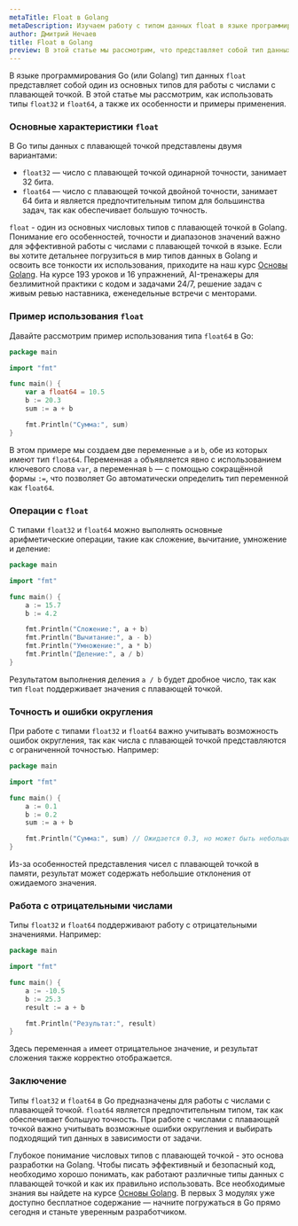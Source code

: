```yaml
---
metaTitle: Float в Golang
metaDescription: Изучаем работу с типом данных float в языке программирования Go (Golang).
author: Дмитрий Нечаев
title: Float в Golang
preview: В этой статье мы рассмотрим, что представляет собой тип данных float в Go, его особенности, а также примеры использования.
---
```


В языке программирования Go (или Golang) тип данных `float` представляет собой один из основных типов для работы с числами с плавающей точкой. В этой статье мы рассмотрим, как использовать типы `float32` и `float64`, а также их особенности и примеры применения.

### Основные характеристики `float`

В Go типы данных с плавающей точкой представлены двумя вариантами:

- `float32` — число с плавающей точкой одинарной точности, занимает 32 бита.
- `float64` — число с плавающей точкой двойной точности, занимает 64 бита и является предпочтительным типом для большинства задач, так как обеспечивает большую точность.

`float` - один из основных числовых типов с плавающей точкой в Golang. Понимание его особенностей, точности и диапазонов значений важно для эффективной работы с числами с плавающей точкой в языке. Если вы хотите детальнее погрузиться в мир типов данных в Golang и освоить все тонкости их использования, приходите на наш курс [Основы Golang](https://purpleschool.ru/course/go-basics?utm_source=knowledgebase&utm_medium=text&utm_campaign=float_v_golang). На курсе 193 уроков и 16 упражнений, AI-тренажеры для безлимитной практики с кодом и задачами 24/7, решение задач с живым ревью наставника, еженедельные встречи с менторами.

### Пример использования `float`

Давайте рассмотрим пример использования типа `float64` в Go:

```go
package main

import "fmt"

func main() {
    var a float64 = 10.5
    b := 20.3
    sum := a + b

    fmt.Println("Сумма:", sum)
}
```

В этом примере мы создаем две переменные `a` и `b`, обе из которых имеют тип `float64`. Переменная `a` объявляется явно с использованием ключевого слова `var`, а переменная `b` — с помощью сокращённой формы `:=`, что позволяет Go автоматически определить тип переменной как `float64`.

### Операции с `float`

С типами `float32` и `float64` можно выполнять основные арифметические операции, такие как сложение, вычитание, умножение и деление:

```go
package main

import "fmt"

func main() {
    a := 15.7
    b := 4.2

    fmt.Println("Сложение:", a + b)
    fmt.Println("Вычитание:", a - b)
    fmt.Println("Умножение:", a * b)
    fmt.Println("Деление:", a / b)
}
```

Результатом выполнения деления `a / b` будет дробное число, так как тип `float` поддерживает значения с плавающей точкой.

### Точность и ошибки округления

При работе с типами `float32` и `float64` важно учитывать возможность ошибок округления, так как числа с плавающей точкой представляются с ограниченной точностью. Например:

```go
package main

import "fmt"

func main() {
    a := 0.1
    b := 0.2
    sum := a + b

    fmt.Println("Сумма:", sum) // Ожидается 0.3, но может быть небольшое отклонение
}
```

Из-за особенностей представления чисел с плавающей точкой в памяти, результат может содержать небольшие отклонения от ожидаемого значения.

### Работа с отрицательными числами

Типы `float32` и `float64` поддерживают работу с отрицательными значениями. Например:

```go
package main

import "fmt"

func main() {
    a := -10.5
    b := 25.3
    result := a + b

    fmt.Println("Результат:", result)
}
```

Здесь переменная `a` имеет отрицательное значение, и результат сложения также корректно отображается.

### Заключение

Типы `float32` и `float64` в Go предназначены для работы с числами с плавающей точкой. `float64` является предпочтительным типом, так как обеспечивает большую точность. При работе с числами с плавающей точкой важно учитывать возможные ошибки округления и выбирать подходящий тип данных в зависимости от задачи.

Глубокое понимание числовых типов с плавающей точкой - это основа разработки на Golang. Чтобы писать эффективный и безопасный код, необходимо хорошо понимать, как работают различные типы данных с плавающей точкой и как их правильно использовать. Все необходимые знания вы найдете на курсе [Основы Golang](https://purpleschool.ru/course/go-basics?utm_source=knowledgebase&utm_medium=text&utm_campaign=float_v_golang). В первых 3 модулях уже доступно бесплатное содержание — начните погружаться в Go прямо сегодня и станьте уверенным разработчиком.
